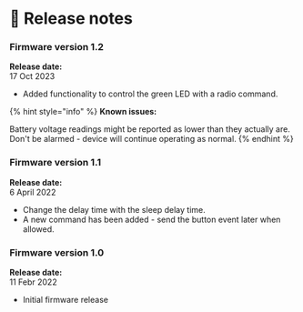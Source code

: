 # 🥳 Release notes

### Firmware version 1.2

**Release date:** \
17 Oct 2023

* Added functionality to control the green LED with a radio command.

{% hint style="info" %}
**Known issues:**&#x20;

Battery voltage readings might be reported as lower than they actually are. Don't be alarmed - device will continue operating as normal.
{% endhint %}

### Firmware version 1.1

**Release date:** \
6 April 2022

* Change the delay time with the sleep delay time.
* A new command has been added - send the button event later when allowed.

### Firmware version 1.0

**Release date:** \
11 Febr 2022

* Initial firmware release

